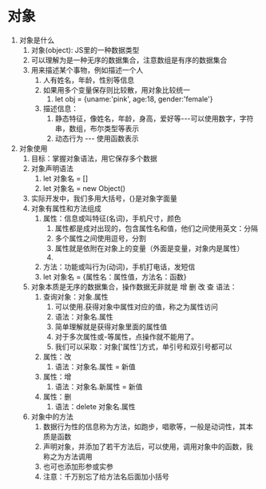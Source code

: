 # 对象

1. 对象是什么
   1. 对象(object): JS里的一种数据类型
   2. 可以理解为是一种无序的数据集合，注意数组是有序的数据集合
   3. 用来描述某个事物，例如描述一个人
      1. 人有姓名，年龄，性别等信息
      2. 如果用多个变量保存则比较散，用对象比较统一
         1. let obj = {uname:'pink', age:18, gender:'female'}
      3. 描述信息：
         1. 静态特征，像姓名，年龄，身高，爱好等---可以使用数字，字符串，数组，布尔类型等表示
         2. 动态行为 --- 使用函数表示
2. 对象使用
   1. 目标：掌握对象语法，用它保存多个数据
   2. 对象声明语法
      1. let 对象名 = []
      2. let 对象名 = new Object()
   3. 实际开发中，我们多用大括号，{}是对象字面量
   4. 对象有属性和方法组成
      1. 属性：信息或叫特征(名词)，手机尺寸，颜色
         1. 属性都是成对出现的，包含属性名和值，他们之间使用英文：分隔
         2. 多个属性之间使用逗号，分割
         3. 属性就是依附在对象上的变量（外面是变量，对象内是属性）
         4. 
      2. 方法：功能或叫行为(动词)，手机打电话，发短信
      3. let 对象名 = {属性名：属性值，方法名：函数}
   5. 对象本质是无序的数据集合，操作数据无非就是 增 删 改 查 语法：
      1. 查询对象：对象.属性
         1. 可以使用.获得对象中属性对应的值，称之为属性访问
         2. 语法：对象名.属性
         3. 简单理解就是获得对象里面的属性值
         4. 对于多次属性或-等属性，点操作就不能用了。
         5. 我们可以采取：对象['属性']方式，单引号和双引号都可以
      2. 属性：改
         1. 语法：对象名.属性 = 新值
      3. 属性：增
         1. 语法：对象名.新属性 = 新值
      4. 属性：删
         1. 语法：delete 对象名.属性
   6. 对象中的方法
      1. 数据行为性的信息称为方法，如跑步，唱歌等，一般是动词性，其本质是函数
      2. 声明对象，并添加了若干方法后，可以使用，调用对象中的函数，我称之为方法调用
      3. 也可也添加形参或实参
      4. 注意：千万别忘了给方法名后面加小括号